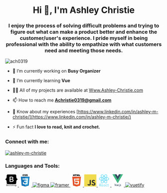<h1 align="center">Hi 👋, I'm Ashley Christie</h1>
<h3 align="center">I enjoy the process of solving difficult problems and trying to figure out what can make a product better and enhance the customer/user's experience. I pride myself in being professional with the ability to empathize with what customers need and meeting those needs.</h3>

<p align="left"> <img src="https://komarev.com/ghpvc/?username=ach0319&label=Profile%20views&color=0e75b6&style=flat" alt="ach0319" /> </p>

- 🔭 I’m currently working on **Busy Organizer**

- 🌱 I’m currently learning **Vue**

- 👨‍💻 All of my projects are available at [Www.Ashley-Christie.com](Www.Ashley-Christie.com)

- 📫 How to reach me **Achristie0319@gmail.com**

- 📄 Know about my experiences [https://www.linkedin.com/in/ashley-m-christie/](https://www.linkedin.com/in/ashley-m-christie/)

- ⚡ Fun fact **I love to read, knit and crochet.**

<h3 align="left">Connect with me:</h3>
<p align="left">
<a href="https://linkedin.com/in/ashley-m-christie" target="blank"><img align="center" src="https://raw.githubusercontent.com/rahuldkjain/github-profile-readme-generator/master/src/images/icons/Social/linked-in-alt.svg" alt="ashley-m-christie" height="30" width="40" /></a>
</p>

<h3 align="left">Languages and Tools:</h3>
<p align="left"> <a href="https://getbootstrap.com" target="_blank" rel="noreferrer"> <img src="https://raw.githubusercontent.com/devicons/devicon/master/icons/bootstrap/bootstrap-plain-wordmark.svg" alt="bootstrap" width="40" height="40"/> </a> <a href="https://www.w3schools.com/css/" target="_blank" rel="noreferrer"> <img src="https://raw.githubusercontent.com/devicons/devicon/master/icons/css3/css3-original-wordmark.svg" alt="css3" width="40" height="40"/> </a> <a href="https://www.figma.com/" target="_blank" rel="noreferrer"> <img src="https://www.vectorlogo.zone/logos/figma/figma-icon.svg" alt="figma" width="40" height="40"/> </a> <a href="https://www.framer.com/" target="_blank" rel="noreferrer"> <img src="https://www.vectorlogo.zone/logos/framer/framer-icon.svg" alt="framer" width="40" height="40"/> </a> <a href="https://www.w3.org/html/" target="_blank" rel="noreferrer"> <img src="https://raw.githubusercontent.com/devicons/devicon/master/icons/html5/html5-original-wordmark.svg" alt="html5" width="40" height="40"/> </a> <a href="https://developer.mozilla.org/en-US/docs/Web/JavaScript" target="_blank" rel="noreferrer"> <img src="https://raw.githubusercontent.com/devicons/devicon/master/icons/javascript/javascript-original.svg" alt="javascript" width="40" height="40"/> </a> <a href="https://reactjs.org/" target="_blank" rel="noreferrer"> <img src="https://raw.githubusercontent.com/devicons/devicon/master/icons/react/react-original-wordmark.svg" alt="react" width="40" height="40"/> </a> <a href="https://vuejs.org/" target="_blank" rel="noreferrer"> <img src="https://raw.githubusercontent.com/devicons/devicon/master/icons/vuejs/vuejs-original-wordmark.svg" alt="vuejs" width="40" height="40"/> </a> <a href="https://vuetifyjs.com/en/" target="_blank" rel="noreferrer"> <img src="https://bestofjs.org/logos/vuetify.svg" alt="vuetify" width="40" height="40"/> </a> </p>


